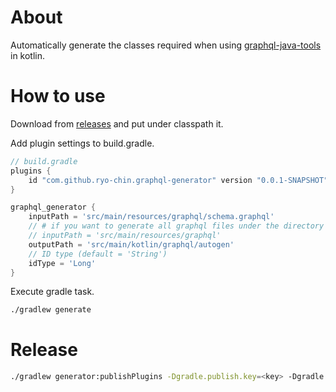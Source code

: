 # About
Automatically generate the classes required when using [graphql-java-tools](https://github.com/graphql-java-kickstart/graphql-java-tools) in kotlin.

# How to use
Download from [releases](https://github.com/ryo-chin/graphql-generator/releases) and put under classpath it.

Add plugin settings to build.gradle.
```groovy
// build.gradle
plugins {
    id "com.github.ryo-chin.graphql-generator" version "0.0.1-SNAPSHOT"
}

graphql_generator {
    inputPath = 'src/main/resources/graphql/schema.graphql' 
    // # if you want to generate all graphql files under the directory 
    // inputPath = 'src/main/resources/graphql'
    outputPath = 'src/main/kotlin/graphql/autogen'
    // ID type (default = 'String')
    idType = 'Long'
}
```
Execute gradle task.
```bash
./gradlew generate
```

# Release
```bash
./gradlew generator:publishPlugins -Dgradle.publish.key=<key> -Dgradle.publish.secret=<secret>
```
